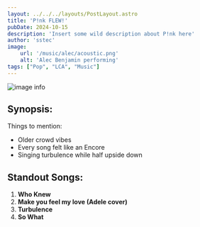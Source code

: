 ```yaml
---
layout: ../../../layouts/PostLayout.astro
title: 'P!nk FLEW!'
pubDate: 2024-10-15
description: 'Insert some wild description about P!nk here'
author: 'sstec'
image:
    url: '/music/alec/acoustic.png'
    alt: 'Alec Benjamin performing'
tags: ["Pop", "LCA", "Music"]
---
```

![image info](/music/alec/acoustic.png)

## Synopsis:
Things to mention: 
* Older crowd vibes
* Every song felt like an Encore
* Singing turbulence while half upside down

## Standout Songs:
1. **Who Knew** 
2. **Make you feel my love (Adele cover)**
3. **Turbulence**
3. **So What**
